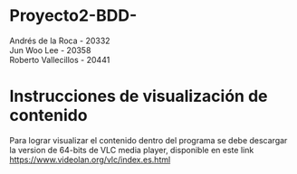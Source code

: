 # Proyecto2-BDD-  
Andrés de la Roca - 20332  
Jun Woo Lee - 20358  
Roberto Vallecillos - 20441 

# Instrucciones de visualización de contenido  
Para lograr visualizar el contenido dentro del programa se debe descargar la version de 64-bits de VLC media player, disponible en este link  
https://www.videolan.org/vlc/index.es.html
